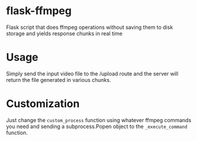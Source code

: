 # flask-ffmpeg
Flask script that does ffmpeg operations without saving them to disk storage and yields response chunks in real time
# Usage
Simply send the input video file to the /upload route and the server will return the file generated in various chunks.
# Customization
Just change the `custom_process` function using whatever ffmpeg commands you need and sending a subprocess.Popen object to the `_execute_command` function.
